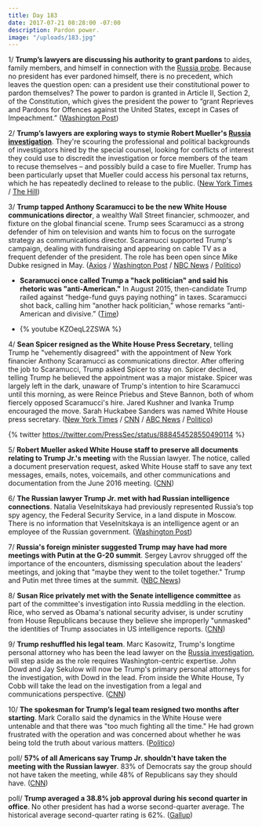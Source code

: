 ```yaml
---
title: Day 183
date: 2017-07-21 08:28:00 -07:00
description: Pardon power.
image: "/uploads/183.jpg"
---
```


1/ **Trump’s lawyers are discussing his authority to grant pardons** to aides, family members, and himself in connection with the <a href="{{ site.baseurl }}/trump-russia-investigation/">Russia probe</a>. Because no president has ever pardoned himself, there is no precedent, which leaves the question open: can a president use their constitutional power to pardon themselves? The power to pardon is granted in Article II, Section 2, of the Constitution, which gives the president the power to “grant Reprieves and Pardons for Offences against the United States, except in Cases of Impeachment.” ([Washington Post](https://www.washingtonpost.com/politics/trumps-lawyers-seek-to-undercut-muellers-russia-investigation/2017/07/20/232ebf2c-6d71-11e7-b9e2-2056e768a7e5_story.html))

2/ **Trump’s lawyers are exploring ways to stymie Robert Mueller's <a href="{{ site.baseurl }}/trump-russia-investigation/">Russia investigation</a>**. They're scouring the professional and political backgrounds of investigators hired by the special counsel, looking for conflicts of interest they could use to discredit the investigation or force members of the team to recuse themselves – and possibly build a case to fire Mueller. Trump has been particularly upset that Mueller could access his personal tax returns, which he has repeatedly declined to release to the public. ([New York Times](https://www.nytimes.com/2017/07/20/us/politics/donald-trump-robert-mueller-russia-investigation.html) / [The Hill](http://thehill.com/homenews/administration/343081-trump-especially-upset-after-hearing-mueller-would-access-tax-returns))

3/ **Trump tapped Anthony Scaramucci to be the new White House communications director**, a wealthy Wall Street financier, schmoozer, and fixture on the global financial scene. Trump sees Scaramucci as a strong defender of him on television and wants him to focus on the surrogate strategy as communications director. Scaramucci supported Trump's campaign, dealing with fundraising and appearing on cable TV as a frequent defender of the president. The role has been open since Mike Dubke resigned in May. ([Axios](https://www.axios.com/trump-expected-to-make-scaramucci-communications-director-2462822930.html) / [Washington Post](https://www.washingtonpost.com/politics/widening-russia-probe-prompts-shake-ups-in-trumps-legal-communications-staff/2017/07/21/dea3e18a-6e0a-11e7-8961-ec5f3e1e2a5c_story.html) / [NBC News](http://www.nbcnews.com/politics/white-house/anthony-scaramucci-expected-be-named-white-house-communications-director-n785076) / [Politico](http://www.politico.com/story/2017/07/21/sean-spicer-resigns-white-house-press-secretary-240802))

* **Scaramucci once called Trump a "hack politician" and said his rhetoric was "anti-American."** In August 2015, then-candidate Trump railed against “hedge-fund guys paying nothing” in taxes. Scaramucci shot back, calling him “another hack politician,” whose remarks “anti-American and divisive.” ([Time](http://time.com/4868758/anthony-scaramucci-president-donald-trump-commmunications-director/))

* {% youtube KZOeqL2ZSWA %}

4/ **Sean Spicer resigned as the White House Press Secretary**, telling Trump he "vehemently disagreed" with the appointment of New York financier Anthony Scaramucci as communications director. After offering the job to Scaramucci, Trump asked Spicer to stay on. Spicer declined, telling Trump he believed the appointment was a major mistake. Spicer was largely left in the dark, unaware of Trump's intention to hire Scaramucci until this morning, as were Reince Priebus and Steve Bannon, both of whom fiercely opposed Scaramucci's hire. Jared Kushner and Ivanka Trump encouraged the move. Sarah Huckabee Sanders was named White House press secretary. ([New York Times](https://www.nytimes.com/2017/07/21/us/politics/sean-spicer-resigns-as-white-house-press-secretary.html) / [CNN](http://www.cnn.com/2017/07/21/politics/sean-spicer-resigns-anthony-scaramucci/index.html) / [ABC News](http://abcnews.go.com/Politics/sarah-huckabee-sanders-named-press-secretary-sean-spicer/story?id=48778644) / [Politico](http://www.politico.com/story/2017/07/21/white-house-press-briefing-to-start-soon-240812))

{% twitter https://twitter.com/PressSec/status/888454528550490114 %}

5/ **Robert Mueller asked White House staff to preserve all documents relating to Trump Jr.'s meeting** with the Russian lawyer. The notice, called a document preservation request, asked White House staff to save any text messages, emails, notes, voicemails, and other communications and documentation from the June 2016 meeting. ([CNN](http://www.cnn.com/2017/07/21/politics/robert-mueller-russia-investigation-trump-tower-meeting/index.html))

6/ **The Russian lawyer Trump Jr. met with had Russian intelligence connections**. Natalia Veselnitskaya had previously represented Russia’s top spy agency, the Federal Security Service, in a land dispute in Moscow. There is no information that Veselnitskaya is an intelligence agent or an employee of the Russian government. ([Washington Post](https://www.washingtonpost.com/world/europe/lawyer-who-met-with-trump-jr-had-russian-intelligence-connections/2017/07/21/f46e733a-6e24-11e7-abbc-a53480672286_story.html))

7/ **Russia's foreign minister suggested Trump may have had more meetings with Putin at the G-20 summit**. Sergey Lavrov shrugged off the importance of the encounters, dismissing speculation about the leaders' meetings, and joking that "maybe they went to the toilet together." Trump and Putin met three times at the summit. ([NBC News](http://www.nbcnews.com/news/world/trump-putin-may-have-met-more-times-says-russia-s-n785146))

8/ **Susan Rice privately met with the Senate intelligence committee** as part of the committee's investigation into Russia meddling in the election. Rice, who served as Obama's national security adviser, is under scrutiny from House Republicans because they believe she improperly "unmasked" the identities of Trump associates in US intelligence reports. ([CNN](http://www.cnn.com/2017/07/21/politics/susan-rice-senate-intelligence-committee/))

9/ **Trump reshuffled his legal team**. Marc Kasowitz, Trump's longtime personal attorney who has been the lead lawyer on the <a href="{{ site.baseurl }}/trump-russia-investigation/">Russia investigation</a>, will step aside as the role requires Washington-centric expertise. John Dowd and Jay Sekulow will now be Trump's primary personal attorneys for the investigation, with Dowd in the lead. From inside the White House, Ty Cobb will take the lead on the investigation from a legal and communications perspective. ([CNN](http://www.cnn.com/2017/07/20/politics/trump-corallo-resigns/index.html))

10/ **The spokesman for Trump’s legal team resigned two months after starting**. Mark Corallo said the dynamics in the White House were untenable and that there was "too much fighting all the time." He had grown frustrated with the operation and was concerned about whether he was being told the truth about various matters. ([Politico](http://www.politico.com/story/2017/07/20/spokesman-for-trumps-legal-team-resigns-just-two-months-after-starting-240783))

poll/ **57% of all Americans say Trump Jr. shouldn't have taken the meeting with the Russian lawyer**. 83% of Democrats say the group should not have taken the meeting, while 48% of Republicans say they should have. ([CNN](http://www.cnn.com/2017/07/21/politics/poll-trump-kushner-russia-meeting/index.html))

poll/ **Trump averaged a 38.8% job approval during his second quarter in office**. No other president has had a worse second-quarter average. The historical average second-quarter rating is 62%. ([Gallup](http://www.gallup.com/poll/214322/trump-sets-new-low-second-quarter-job-approval.aspx))
